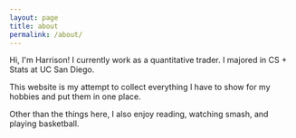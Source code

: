 ```yaml
---
layout: page
title: about
permalink: /about/
---
```

Hi, I'm Harrison! I currently work as a quantitative trader. I majored in CS + Stats at UC San Diego.

This website is my attempt to collect everything I have to show for my hobbies and put them in one place. 

Other than the things here, I also enjoy reading, watching smash, and playing basketball.